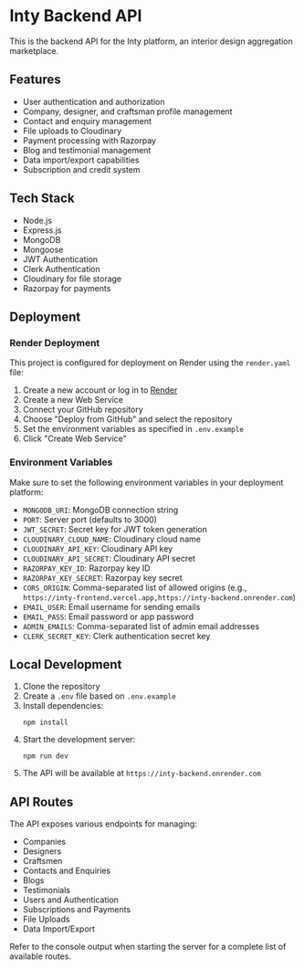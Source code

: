 # Inty Backend API

This is the backend API for the Inty platform, an interior design aggregation marketplace.

## Features

- User authentication and authorization
- Company, designer, and craftsman profile management
- Contact and enquiry management
- File uploads to Cloudinary
- Payment processing with Razorpay
- Blog and testimonial management
- Data import/export capabilities
- Subscription and credit system

## Tech Stack

- Node.js
- Express.js
- MongoDB
- Mongoose
- JWT Authentication
- Clerk Authentication
- Cloudinary for file storage
- Razorpay for payments

## Deployment

### Render Deployment

This project is configured for deployment on Render using the `render.yaml` file:

1. Create a new account or log in to [Render](https://render.com)
2. Create a new Web Service
3. Connect your GitHub repository
4. Choose "Deploy from GitHub" and select the repository
5. Set the environment variables as specified in `.env.example`
6. Click "Create Web Service"

### Environment Variables

Make sure to set the following environment variables in your deployment platform:

- `MONGODB_URI`: MongoDB connection string
- `PORT`: Server port (defaults to 3000)
- `JWT_SECRET`: Secret key for JWT token generation
- `CLOUDINARY_CLOUD_NAME`: Cloudinary cloud name
- `CLOUDINARY_API_KEY`: Cloudinary API key
- `CLOUDINARY_API_SECRET`: Cloudinary API secret
- `RAZORPAY_KEY_ID`: Razorpay key ID
- `RAZORPAY_KEY_SECRET`: Razorpay key secret
- `CORS_ORIGIN`: Comma-separated list of allowed origins (e.g., `https://inty-frontend.vercel.app,https://inty-backend.onrender.com`)
- `EMAIL_USER`: Email username for sending emails
- `EMAIL_PASS`: Email password or app password
- `ADMIN_EMAILS`: Comma-separated list of admin email addresses
- `CLERK_SECRET_KEY`: Clerk authentication secret key

## Local Development

1. Clone the repository
2. Create a `.env` file based on `.env.example`
3. Install dependencies:
   ```
   npm install
   ```
4. Start the development server:
   ```
   npm run dev
   ```
5. The API will be available at `https://inty-backend.onrender.com`

## API Routes

The API exposes various endpoints for managing:

- Companies
- Designers
- Craftsmen
- Contacts and Enquiries
- Blogs
- Testimonials
- Users and Authentication
- Subscriptions and Payments
- File Uploads
- Data Import/Export

Refer to the console output when starting the server for a complete list of available routes. 